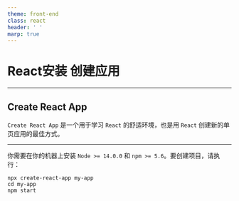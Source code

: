 ```yaml
---
theme: front-end
class: react
header: ' '
marp: true
---
```


# **React安装** 创建应用

---

## Create React App

`Create React App` 是一个用于学习 `React` 的舒适环境，也是用 `React` 创建新的单页应用的最佳方式。

---

你需要在你的机器上安装 `Node >= 14.0.0` 和 `npm >= 5.6`。要创建项目，请执行：

```shell
npx create-react-app my-app
cd my-app
npm start
```
